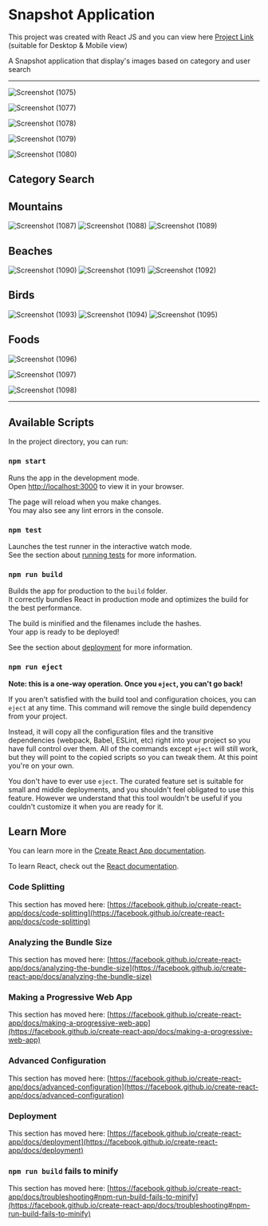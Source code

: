 # Snapshot Application

This project was created with React JS and you can view here [Project Link](https://ashwina7999.github.io/Snapshot/) (suitable for Desktop & Mobile view)

A Snapshot application that display's images based on category and user search

---

![Screenshot (1075)](https://github.com/Ashwina7999/Snapshot/assets/59051731/c258d327-7283-465c-8933-cbc572df375b)

![Screenshot (1077)](https://github.com/Ashwina7999/Snapshot/assets/59051731/9d7d21a2-3603-436c-b5d2-3e9063eb253c)

![Screenshot (1078)](https://github.com/Ashwina7999/Snapshot/assets/59051731/781d9ca3-1b1d-450e-974a-9cfcb4a74a17)

![Screenshot (1079)](https://github.com/Ashwina7999/Snapshot/assets/59051731/8bc6b46d-6750-4a0d-b91d-85fc5cba5599)

![Screenshot (1080)](https://github.com/Ashwina7999/Snapshot/assets/59051731/953be3c7-2aaf-4a2a-aa08-4c5a93a9f511)

## Category Search
## Mountains

![Screenshot (1087)](https://github.com/Ashwina7999/Snapshot/assets/59051731/934f825c-ca2a-4f1b-9611-8ae1a42cbf2e)
![Screenshot (1088)](https://github.com/Ashwina7999/Snapshot/assets/59051731/471dd911-f19f-4213-b5c7-f47394084cb5)
![Screenshot (1089)](https://github.com/Ashwina7999/Snapshot/assets/59051731/673e15b6-2971-4426-b8f4-30bd133d9c38)

## Beaches
![Screenshot (1090)](https://github.com/Ashwina7999/Snapshot/assets/59051731/ab6d0cd4-2a11-480d-99b1-f02b0b4ee360)
![Screenshot (1091)](https://github.com/Ashwina7999/Snapshot/assets/59051731/01e9dfd5-f975-49c8-bdfb-b7fa648bf68f)
![Screenshot (1092)](https://github.com/Ashwina7999/Snapshot/assets/59051731/cae4e4c0-a41d-4ed7-b33e-cb2316f14acf)

## Birds
![Screenshot (1093)](https://github.com/Ashwina7999/Snapshot/assets/59051731/2322d52b-5cd6-40d4-804b-d3f35b557caf)
![Screenshot (1094)](https://github.com/Ashwina7999/Snapshot/assets/59051731/c4e809c9-d990-4a52-a3c2-efa4524f3904)
![Screenshot (1095)](https://github.com/Ashwina7999/Snapshot/assets/59051731/4a9e94af-def5-4571-a2a9-ac97d0bc1e16)

## Foods
![Screenshot (1096)](https://github.com/Ashwina7999/Snapshot/assets/59051731/84022a18-4a7b-4842-8fe6-3adee8db5e09)

![Screenshot (1097)](https://github.com/Ashwina7999/Snapshot/assets/59051731/e1b01909-562f-4bc5-9d02-ff08a09f8379)

![Screenshot (1098)](https://github.com/Ashwina7999/Snapshot/assets/59051731/7dac048b-48cf-4672-b85b-09cca703b0d6)

---

## Available Scripts

In the project directory, you can run:

### `npm start`

Runs the app in the development mode.\
Open [http://localhost:3000](http://localhost:3000) to view it in your browser.

The page will reload when you make changes.\
You may also see any lint errors in the console.

### `npm test`

Launches the test runner in the interactive watch mode.\
See the section about [running tests](https://facebook.github.io/create-react-app/docs/running-tests) for more information.

### `npm run build`

Builds the app for production to the `build` folder.\
It correctly bundles React in production mode and optimizes the build for the best performance.

The build is minified and the filenames include the hashes.\
Your app is ready to be deployed!

See the section about [deployment](https://facebook.github.io/create-react-app/docs/deployment) for more information.

### `npm run eject`

**Note: this is a one-way operation. Once you `eject`, you can't go back!**

If you aren't satisfied with the build tool and configuration choices, you can `eject` at any time. This command will remove the single build dependency from your project.

Instead, it will copy all the configuration files and the transitive dependencies (webpack, Babel, ESLint, etc) right into your project so you have full control over them. All of the commands except `eject` will still work, but they will point to the copied scripts so you can tweak them. At this point you're on your own.

You don't have to ever use `eject`. The curated feature set is suitable for small and middle deployments, and you shouldn't feel obligated to use this feature. However we understand that this tool wouldn't be useful if you couldn't customize it when you are ready for it.

## Learn More

You can learn more in the [Create React App documentation](https://facebook.github.io/create-react-app/docs/getting-started).

To learn React, check out the [React documentation](https://reactjs.org/).

### Code Splitting

This section has moved here: [https://facebook.github.io/create-react-app/docs/code-splitting](https://facebook.github.io/create-react-app/docs/code-splitting)

### Analyzing the Bundle Size

This section has moved here: [https://facebook.github.io/create-react-app/docs/analyzing-the-bundle-size](https://facebook.github.io/create-react-app/docs/analyzing-the-bundle-size)

### Making a Progressive Web App

This section has moved here: [https://facebook.github.io/create-react-app/docs/making-a-progressive-web-app](https://facebook.github.io/create-react-app/docs/making-a-progressive-web-app)

### Advanced Configuration

This section has moved here: [https://facebook.github.io/create-react-app/docs/advanced-configuration](https://facebook.github.io/create-react-app/docs/advanced-configuration)

### Deployment

This section has moved here: [https://facebook.github.io/create-react-app/docs/deployment](https://facebook.github.io/create-react-app/docs/deployment)

### `npm run build` fails to minify

This section has moved here: [https://facebook.github.io/create-react-app/docs/troubleshooting#npm-run-build-fails-to-minify](https://facebook.github.io/create-react-app/docs/troubleshooting#npm-run-build-fails-to-minify)
